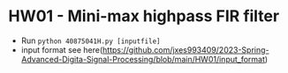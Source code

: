 # HW01 - Mini-max highpass FIR filter
* Run `python 40875041H.py [inputfile]`
* input format see here(https://github.com/jxes993409/2023-Spring-Advanced-Digita-Signal-Processing/blob/main/HW01/input_format)
